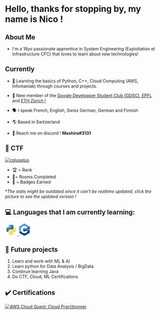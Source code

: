 # Hello, thanks for stopping by, my name is Nico !

## About Me

- I'm a 18yo passionate apprentice in System Engineering (Exploitation et Infrastructure CFC) that loves to learn about new technologies!    


## Currently
 
- 📖 Learning the basics of Python, C++, Cloud Computing (AWS, Infomaniak) through courses and projects.
     
- 🔰 New member of the [Google Developper Student Club (GDSC), EPFL](https://gdsc.community.dev/epfl/) and [ETH Zürich !](https://gdsc.community.dev/eth-zurich/)

- 🗣 I speak French, English, Swiss German, German and Finnish
           
- 🌎 Based in Switzerland

- 👾 Reach me on discord ! **Mashiro#3131**

## 🚩 CTF
<!-- GIF image, redirecting to the my CTF profile -->
<a href="https://tryhackme.com/p/Mashiro3131" target="_blank" rel="noreferrer">
   <img src="https://media3.giphy.com/media/l7V8EEcb3w4u4HaAkQ/giphy.gif" alt="cplusplus" width="437,5" height="129"/>
</a>

- 🏆 = Rank
- 🚪= Rooms Completed
- 🎯 = Badges Earned

**The stats might be outdated since it can't be realtime updated, click the picture to see the updated version !*

## 💻 Languages that I am currently learning:

<!-- Python logo -->
<a href="https://www.python.org" target="_blank" rel="noreferrer">
 <img src="https://raw.githubusercontent.com/devicons/devicon/master/icons/python/python-original.svg" alt="python" width="40" height="40"/>
</a>

<!-- C++ logo -->
<a href="https://www.w3schools.com/cpp/" target="_blank" rel="noreferrer"> 
 <img src="https://raw.githubusercontent.com/devicons/devicon/master/icons/cplusplus/cplusplus-original.svg" alt="cplusplus" width="40" height="40"/>
</a>

## 🚧 Future projects
1. Learn and work with ML & AI
2. Learn python for Data Analysis / BigData
3. Continue learning Java
4. Do CTF, Cloud, ML Certifications


## ✔️ Certifications

<!-- My AWS Cloud Quest: Cloud Practicioner certification -->
<p> 
 <a href="https://www.credly.com/badges/4f6011fd-c809-4139-8976-970224ed8297/linked_in_profile" target="_blank" rel="noreferrer">
  <img src="https://images.credly.com/size/340x340/images/2784d0d8-327c-406f-971e-9f0e15097003/image.png" alt="AWS Cloud Quest: Cloud Practitionner" width="150" height="150">
 </a>
</p>
